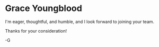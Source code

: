 # Grace Youngblood

I'm eager, thoughtful, and humble,
and I look forward to joining your team.

Thanks for your consideration!

-G
